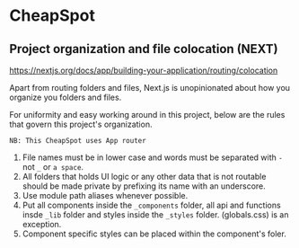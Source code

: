 # CheapSpot

## Project organization and file colocation (NEXT)

<https://nextjs.org/docs/app/building-your-application/routing/colocation>

Apart from routing folders and files, Next.js is unopinionated about how you organize you folders and files.

For uniformity and easy working around in this project, below are the rules that govern this project's organization.

`NB: This CheapSpot uses App router`

1. File names must be in lower case and words must be separated with `-` not `_` or `a space`.
2. All folders that holds UI logic or any other data that is not routable should be made private by prefixing its name with an underscore.
3. Use module path aliases whenever possible.
4. Put all components inside the `_components` folder, all api and functions insde `_lib` folder and styles inside the `_styles` folder. (globals.css) is an exception.
5. Component specific styles can be placed within the component's foler.
